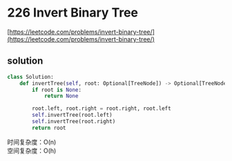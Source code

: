 # 226 Invert Binary Tree
[https://leetcode.com/problems/invert-binary-tree/](https://leetcode.com/problems/invert-binary-tree/)


## solution

```python
class Solution:
    def invertTree(self, root: Optional[TreeNode]) -> Optional[TreeNode]:
        if root is None:
            return None

        root.left, root.right = root.right, root.left
        self.invertTree(root.left)
        self.invertTree(root.right)
        return root
```
时间复杂度：O(n) <br>
空间复杂度：O(h)
